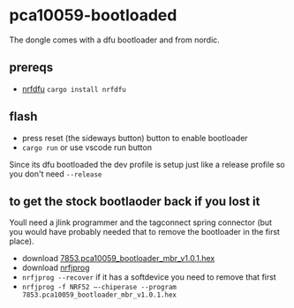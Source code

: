 # pca10059-bootloaded

The dongle comes with a dfu bootloader and from nordic.

## prereqs

* [nrfdfu](https://github.com/ferrous-systems/nrfdfu-rs) `cargo install nrfdfu`

## flash

* press reset (the sideways button) button to enable bootloader
* `cargo run` or use vscode run button

Since its dfu bootloaded the dev profile is setup just like a release profile so you don't need `--release`

## to get the stock bootlaoder back if you lost it

Youll need a jlink programmer and the tagconnect spring connector (but you would have probably needed that to remove the bootloader in the first place).

* download [7853.pca10059_bootloader_mbr_v1.0.1.hex](https://devzone.nordicsemi.com/f/nordic-q-a/40924/how-can-i-restore-the-original-bootloader-of-a-pca10059)
* download [nrfjprog](https://www.nordicsemi.com/Software-and-tools/Development-Tools/nRF-Command-Line-Tools)
* `nrfjprog --recover` if it has a softdevice you need to remove that first
* `nrfjprog -f NRF52 –-chiperase --program 7853.pca10059_bootloader_mbr_v1.0.1.hex`
